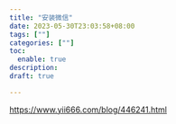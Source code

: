 ```yaml
---
title: "安装微信"
date: 2023-05-30T23:03:58+08:00
tags: [""]
categories: [""]
toc:
  enable: true
description: 
draft: true

---
```


<!--more-->

https://www.yii666.com/blog/446241.html
